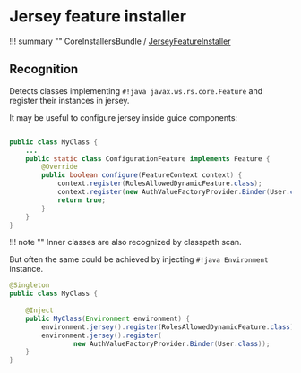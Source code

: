 # Jersey feature installer

!!! summary ""
    CoreInstallersBundle / [JerseyFeatureInstaller](https://github.com/xvik/dropwizard-guicey/tree/dw-2.1/src/main/java/ru/vyarus/dropwizard/guice/module/installer/feature/jersey/JerseyFeatureInstaller.java)

## Recognition

Detects classes implementing `#!java javax.ws.rs.core.Feature` and register their instances in jersey.

It may be useful to configure jersey inside guice components:

```java

public class MyClass {
    ...   
    public static class ConfigurationFeature implements Feature {
        @Override
        public boolean configure(FeatureContext context) {
            context.register(RolesAllowedDynamicFeature.class);
            context.register(new AuthValueFactoryProvider.Binder(User.class));
            return true;
        }
    }
}
```

!!! note ""
    Inner classes are also recognized by classpath scan.

But often the same could be achieved by injecting `#!java Environment` instance.

```java
@Singleton
public class MyClass {
    
    @Inject
    public MyClass(Environment environment) {
        environment.jersey().register(RolesAllowedDynamicFeature.class);
        environment.jersey().register(
                new AuthValueFactoryProvider.Binder(User.class));
    }    
}
```